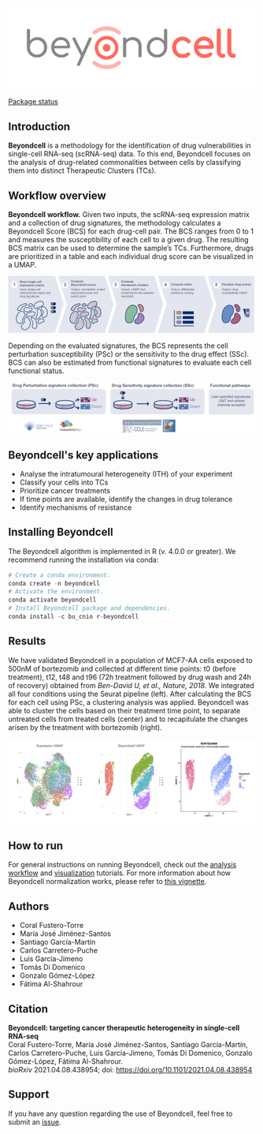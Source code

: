 <img src="./.img/beyondcell.png" width="500">

[Package status](https://gitlab.com/bu_cnio/Beyondcell/commits/master)

## Introduction
**Beyondcell** is a methodology for the identification of drug vulnerabilities 
in single-cell RNA-seq (scRNA-seq) data. To this end, Beyondcell focuses on the 
analysis of drug-related commonalities between cells by classifying them into 
distinct Therapeutic Clusters (TCs).

## Workflow overview

**Beyondcell workflow.** Given two inputs, the scRNA-seq expression matrix and a 
collection of drug signatures, the methodology calculates a Beyondcell Score 
(BCS) for each drug-cell pair. The BCS ranges from 0 to 1 and measures the 
susceptibility of each cell to a given drug. The resulting BCS matrix can be 
used to determine the sample’s TCs. Furthermore, drugs are prioritized in a 
table and each individual drug score can be visualized in a UMAP.

![Beyondcell workflow](./.img/workflow_tutorial.png)

Depending on the evaluated signatures, the BCS represents the cell perturbation 
susceptibility (PSc) or the sensitivity to the drug effect (SSc). BCS can also 
be estimated from functional signatures  to evaluate each cell functional 
status.

![drug signatures](./.img/drug_signatures.png)

## Beyondcell's key applications
 * Analyse the intratumoural heterogeneity (ITH) of your experiment 
 * Classify your cells into TCs
 * Prioritize cancer treatments
 * If time points are available, identify the changes in drug tolerance
 * Identify mechanisms of resistance

## Installing Beyondcell
The Beyondcell algorithm is implemented in R (v. 4.0.0 or greater). We recommend 
running the installation via conda: 

```r
# Create a conda environment.
conda create -n beyondcell 
# Activate the environment.
conda activate beyondcell
# Install Beyondcell package and dependencies.
conda install -c bu_cnio r-beyondcell
```

## Results
We have validated Beyondcell in a population of MCF7-AA cells exposed to 500nM 
of bortezomib and collected at different time points: t0 (before treatment), 
t12, t48 and t96 (72h treatment followed by drug wash and 24h of recovery) 
obtained from *Ben-David U, et al., Nature, 2018*. We integrated all four 
conditions using the Seurat pipeline (left). After calculating the BCS for each 
cell using PSc, a clustering analysis was applied. Beyondcell was able to 
cluster the cells based on their treatment time point, to separate untreated 
cells from treated cells (center) and to recapitulate the changes arisen by the 
treatment with bortezomib (right). 

![results_golub](./.img/integrated_bendavid.png)


## How to run
For general instructions on running Beyondcell, check out the [analysis workflow](https://gitlab.com/bu_cnio/Beyondcell/-/tree/master/tutorial/analysis_workflow) and [visualization](https://gitlab.com/bu_cnio/Beyondcell/-/tree/master/tutorial/visualization) tutorials.
For more information about how Beyondcell normalization works, please refer to [this vignette](https://gitlab.com/bu_cnio/Beyondcell/-/tree/master/tutorial/BCS_normalization). 


## Authors

 * Coral Fustero-Torre
 * María José Jiménez-Santos
 * Santiago García-Martín
 * Carlos Carretero-Puche
 * Luis García-Jimeno
 * Tomás Di Domenico
 * Gonzalo Gómez-López
 * Fátima Al-Shahrour


## Citation
 **Beyondcell: targeting cancer therapeutic heterogeneity in single-cell RNA-seq**\
Coral Fustero-Torre, María José Jiménez-Santos, Santiago García-Martín, Carlos Carretero-Puche, Luis García-Jimeno, Tomás Di Domenico, Gonzalo Gómez-López, Fátima Al-Shahrour.\
_bioRxiv_ 2021.04.08.438954; doi: https://doi.org/10.1101/2021.04.08.438954 

## Support
If you have any question regarding the use of Beyondcell, feel free to submit an [issue](https://gitlab.com/bu_cnio/Beyondcell/issues).
